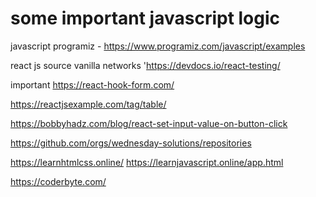 # some important javascript logic
javascript programiz - https://www.programiz.com/javascript/examples

react js source
vanilla networks 'https://devdocs.io/react-testing/

important
https://react-hook-form.com/

https://reactjsexample.com/tag/table/

https://bobbyhadz.com/blog/react-set-input-value-on-button-click

https://github.com/orgs/wednesday-solutions/repositories

https://learnhtmlcss.online/
https://learnjavascript.online/app.html

https://coderbyte.com/


